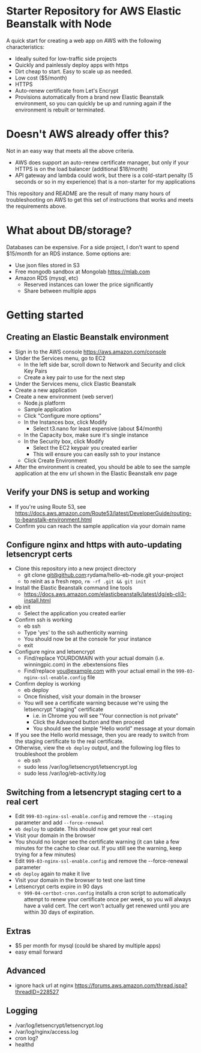 # Starter Repository for AWS Elastic Beanstalk with Node

A quick start for creating a web app on AWS with the following characteristics:

- Ideally suited for low-traffic side projects
- Quickly and painlessly deploy apps with https
- Dirt cheap to start. Easy to scale up as needed.
- Low cost ($5/month)
- HTTPS
- Auto-renew certificate from Let's Encrypt
- Provisions automatically from a brand new Elastic Beanstalk environment, so you can quickly be up and running again if the environment is rebuilt or terminated.

# Doesn't AWS already offer this?

Not in an easy way that meets all the above criteria.

- AWS does support an auto-renew certificate manager, but only if your HTTPS is on the load balancer (additional $18/month)
- API gateway and lambda could work, but there is a cold-start penalty (5 seconds or so in my experience) that is a non-starter for my applications

This repository and README are the result of many many hours of troubleshooting on AWS to get this set of instructions that works and meets the requirements above.

# What about DB/storage?

Databases can be expensive. For a side project, I don't want to spend $15/month for an RDS instance. Some options are:

- Use json files stored in S3
- Free mongodb sandbox at Mongolab https://mlab.com
- Amazon RDS (mysql, etc)
  - Reserved instances can lower the price significantly
  - Share between multiple apps

# Getting started

## Creating an Elastic Beanstalk environment

- Sign in to the AWS console https://aws.amazon.com/console
- Under the Services menu, go to EC2
  - In the left side bar, scroll down to Network and Security and click Key Pairs
  - Create a key pair to use for the next step
- Under the Services menu, click Elastic Beanstalk
- Create a new application
- Create a new environment (web server)
  - Node.js platform
  - Sample application
  - Click "Configure more options"
  - In the Instances box, click Modify
    - Select t3.nano for least expensive (about $4/month)
  - In the Capacity box, make sure it's single instance
  - In the Security box, click Modify
    - Select the EC2 keypair you created earlier
    - This will ensure you can easily ssh to your instance
  - Click Create Environment
- After the environment is created, you should be able to see the sample application at the env url shown in the Elastic Beanstalk env page

## Verify your DNS is setup and working

- If you're using Route 53, see https://docs.aws.amazon.com/Route53/latest/DeveloperGuide/routing-to-beanstalk-environment.html
- Confirm you can reach the sample application via your domain name 

## Configure nginx and https with auto-updating letsencrypt certs

- Clone this repository into a new project directory
  - git clone git@github.com:rydama/hello-eb-node.git your-project
  - to reinit as a fresh repo, `rm -rf .git && git init`
- Install the Elastic Beanstalk command line tools
  - https://docs.aws.amazon.com/elasticbeanstalk/latest/dg/eb-cli3-install.html
- eb init
  - Select the application you created earlier
- Confirm ssh is working
  - eb ssh
  - Type 'yes' to the ssh authenticity warning
  - You should now be at the console for your instance
  - exit
- Configure nginx and letsencrypt
  - Find/replace YOURDOMAIN with your actual domain (i.e. winningpic.com) in the .ebextensions files
  - Find/replace you@example.com with your actual email in the `999-03-nginx-ssl-enable.config` file
- Confirm deploy is working
  - eb deploy
  - Once finished, visit your domain in the browser
  - You will see a certificate warning because we're using the letsencrypt "staging" certificate
    - i.e. in Chrome you will see "Your connection is not private" 
    - Click the Advanced button and then proceed
    - You should see the simple "Hello world" message at your domain
- If you see the Hello world message, then you are ready to switch from the staging certificate to the real certificate.
- Otherwise, view the `eb deploy` output, and the following log files to troubleshoot the problem
  - eb ssh
  - sudo less /var/log/letsencrypt/letsencrypt.log
  - sudo less /var/log/eb-activity.log

## Switching from a letsencrypt staging cert to a real cert

- Edit `999-03-nginx-ssl-enable.config` and remove the `--staging` parameter and add `--force-renewal`
- `eb deploy` to update. This should now get your real cert
- Visit your domain in the browser
- You should no longer see the certificate warning (it can take a few minutes for the cache to clear out. If you still see the warning, keep trying for a few minutes)
- Edit `999-03-nginx-ssl-enable.config` and remove the --force-renewal parameter
- `eb deploy` again to make it live
- Visit your domain in the browser to test one last time
- Letsencrypt certs expire in 90 days
  - `999-04-certbot-cron.config` installs a cron script to automatically attempt to renew your certificate once per week, so you will always have a valid cert. The cert won't actually get renewed until you are within 30 days of expiration.


## Extras

- $5 per month for mysql (could be shared by multiple apps)
- easy email forward

## Advanced

- ignore hack url at nginx https://forums.aws.amazon.com/thread.jspa?threadID=228527


## Logging

- /var/log/letsencrypt/letsencrypt.log
- /var/log/nginx/access.log
- cron log?
- healthd
